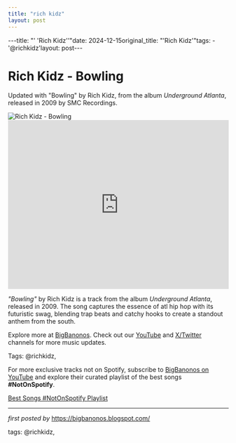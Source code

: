 ```yaml
---
title: "rich kidz"
layout: post
---
```

---title: "' 'Rich Kidz''"date: 2024-12-15original_title: "'Rich Kidz'"tags:  - '@richkidz'layout: post---<!-- Title of the Post --><h1 >Rich Kidz - Bowling</h1> <!-- Introductory Text --><p >Updated with "Bowling" by Rich Kidz, from the album *Underground Atlanta*, released in 2009 by SMC Recordings.</p> <!-- Featured Image --><div > <img src="https://i.scdn.co/image/ab67616d0000b2734dbe43bee80daf1ee4d819d2" alt="Rich Kidz - Bowling" /></div> <!-- YouTube Video Embed --><div > <iframe width="100%" height="385" src="https://www.youtube.com/embed/2JRfEcJntyw" title="Bowling" frameborder="0" allow="accelerometer; autoplay; clipboard-write; encrypted-media; gyroscope; picture-in-picture; web-share" referrerpolicy="strict-origin-when-cross-origin" allowfullscreen></iframe></div> <!-- Song Information --><div > <p><em>"Bowling"</em> by Rich Kidz is a track from the album *Underground Atlanta*, released in 2009. The song captures the essence of atl hip hop with its futuristic swag, blending trap beats and catchy hooks to create a standout anthem from the south.</p></div> <!-- Footer Links --><div > <p>Explore more at <a href="https://bigbanonos.blogspot.com/" target="_blank">BigBanonos</a>. Check out our <a href="https://www.youtube.com/@BigBanonos" target="_blank">YouTube</a> and <a href="https://x.com/bigbanonos" target="_blank">X/Twitter</a> channels for more music updates.</p></div> <!-- Tags --><p >Tags: @richkidz,</p><!--Subscribe and Playlist Links--><div>    <p>For more exclusive tracks not on Spotify, subscribe to <a href="https://www.youtube.com/@BigBanonos" target="_blank">BigBanonos on YouTube</a> and explore their curated playlist of the best songs <strong>#NotOnSpotify</strong>.</p>    <p><a href="https://www.youtube.com/playlist?list=PLtuNtuTatqI0kFahUCbtbfenC_ET5O_tr" target="_blank">Best Songs #NotOnSpotify Playlist<br /></a></p></div><hr /><p><em>first posted by</em> <a href="https://bigbanonos.blogspot.com/" rel="noopener" target="_new">https://bigbanonos.blogspot.com/</a></p><p>tags: @richkidz,</p>